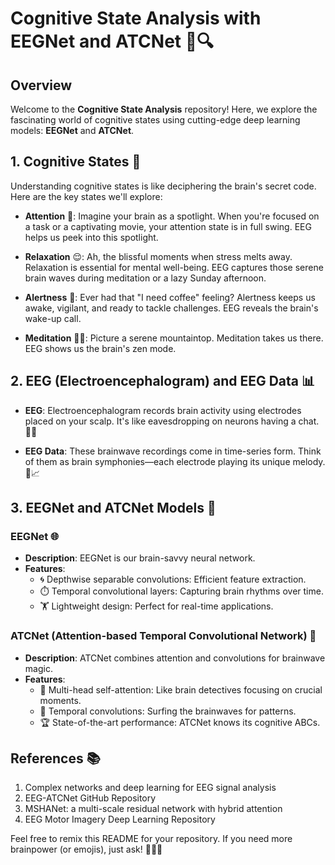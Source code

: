 # Cognitive State Analysis with EEGNet and ATCNet 🧠🔍

## Overview

Welcome to the **Cognitive State Analysis** repository! Here, we explore the fascinating world of cognitive states using cutting-edge deep learning models: **EEGNet** and **ATCNet**.

## 1. Cognitive States 🌟

Understanding cognitive states is like deciphering the brain's secret code. Here are the key states we'll explore:

- **Attention** 👀: Imagine your brain as a spotlight. When you're focused on a task or a captivating movie, your attention state is in full swing. EEG helps us peek into this spotlight.

- **Relaxation** 😌: Ah, the blissful moments when stress melts away. Relaxation is essential for mental well-being. EEG captures those serene brain waves during meditation or a lazy Sunday afternoon.

- **Alertness** 🚨: Ever had that "I need coffee" feeling? Alertness keeps us awake, vigilant, and ready to tackle challenges. EEG reveals the brain's wake-up call.

- **Meditation** 🧘‍♂️: Picture a serene mountaintop. Meditation takes us there. EEG shows us the brain's zen mode.

## 2. EEG (Electroencephalogram) and EEG Data 📊

- **EEG**: Electroencephalogram records brain activity using electrodes placed on your scalp. It's like eavesdropping on neurons having a chat. 🧠💬

- **EEG Data**: These brainwave recordings come in time-series form. Think of them as brain symphonies—each electrode playing its unique melody. 🎵📈

## 3. EEGNet and ATCNet Models 🤖

### EEGNet 🌐

- **Description**: EEGNet is our brain-savvy neural network.
- **Features**:
    - 🌀 Depthwise separable convolutions: Efficient feature extraction.
    - ⏱️ Temporal convolutional layers: Capturing brain rhythms over time.
    - 🏋️ Lightweight design: Perfect for real-time applications.

### ATCNet (Attention-based Temporal Convolutional Network) 🎯

- **Description**: ATCNet combines attention and convolutions for brainwave magic.
- **Features**:
    - 👀 Multi-head self-attention: Like brain detectives focusing on crucial moments.
    - 🌊 Temporal convolutions: Surfing the brainwaves for patterns.
    - 🏆 State-of-the-art performance: ATCNet knows its cognitive ABCs.

## References 📚

1. Complex networks and deep learning for EEG signal analysis
2. EEG-ATCNet GitHub Repository
3. MSHANet: a multi-scale residual network with hybrid attention
4. EEG Motor Imagery Deep Learning Repository

Feel free to remix this README for your repository. If you need more brainpower (or emojis), just ask! 🧠🤖🌟
